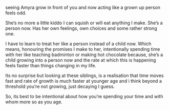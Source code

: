 seeing Amyra grow in front of you and now acting like a grown up person feels odd. 

She’s no more a little kiddo I can squish or will eat anything I make. She’s a person now. Has her own feelings, own choices and some rather strong one. 

I have to learn to treat her like a person instead of  a child now. Which means, honouring the promises I make to her, intentionally spending time with her like teaching badminton or making hot chocolate because, she’s a child growing into a person now and the rate at which this is happening feels faster than things changing in my life. 

Its no surprise but looking at these siblings, is a realisation that time moves fast and rate of growth is much faster at younger age and i think beyond a threshold you’re not growing, just decaying I guess. 

So, its best to be intentional about how you’re spending your time and with whom more so as you age.
